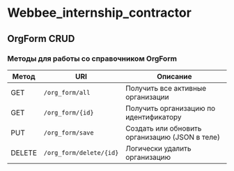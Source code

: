 # Webbee_internship_contractor

## OrgForm CRUD
### Методы для работы со справочником OrgForm
| Метод  | URI                    | Описание                                  |
| ------ | ---------------------- |-------------------------------------------|
| GET    | `/org_form/all`         | Получить все активные организации         |
| GET    | `/org_form/{id}`        | Получить организацию по идентификатору    |
| PUT    | `/org_form/save`        | Создать или обновить организацию (JSON в теле) |
| DELETE | `/org_form/delete/{id}` | Логически удалить организацию                  |
